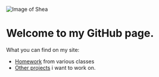 ![Image of Shea](https://cdn.discordapp.com/attachments/334867950794178562/668635551854886932/cool1.jpg)

# Welcome to my GitHub page.

  
  What you can find on my site:
  
* [Homework](https://github.com/ck-/CS112HW) from various classes
* [Other projects](https://github.com/ck-/CS112_Florance_Andrew) i want to work on.

